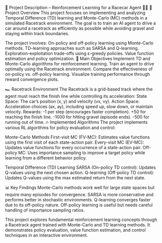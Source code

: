 📌 Project Description – Reinforcement Learning for a Racecar Agent 🚗💨
🏁 Project Overview
This project focuses on implementing and analyzing Temporal Difference (TD) learning and Monte-Carlo (MC) methods in a simulated Racetrack environment. The goal is to train an AI agent to drive a car around a racetrack as efficiently as possible while avoiding gravel and staying within track boundaries.

The project involves:
On-policy and off-policy learning using Monte-Carlo methods.
TD-learning approaches such as SARSA and Q-learning.
Exploration-exploitation trade-offs using ε-greedy policies.
Value function estimation and policy optimization.
🎯 Main Objectives
Implement TD and Monte-Carlo algorithms for reinforcement learning.
Train an agent to drive optimally using the Racetrack environment.
Compare the effectiveness of on-policy vs. off-policy learning.
Visualize training performance through reward convergence plots.

🏎️ Racetrack Environment
The Racetrack is a grid-based track where the agent must reach the finish line while controlling its acceleration:
State Space: The car’s position (x, y) and velocity (vx, vy).
Action Space: Acceleration choices (ax, ay), including speed up, slow down, or maintain velocity.
Rewards:
-1 per step (encourages faster completion).
+50 for reaching the finish line.
-1000 for hitting gravel (episode ends).
-500 for running out of time.
🔥 Implemented Algorithms
The project implements various RL algorithms for policy evaluation and control:

Monte-Carlo Methods
First-visit MC (FV-MC): Estimates value functions using the first visit of each state-action pair.
Every-visit MC (EV-MC): Updates value functions for every occurrence of a state-action pair.
Off-policy MC: Uses importance sampling to improve a target policy while learning from a different behavior policy.

Temporal Difference (TD) Learning
SARSA (On-policy TD control): Updates Q-values using the next chosen action.
Q-learning (Off-policy TD control): Updates Q-values using the max estimated return from the next state.

📊 Key Findings
Monte-Carlo methods work well for large state spaces but require many episodes for convergence.
SARSA is more conservative and performs better in stochastic environments.
Q-learning converges faster due to its off-policy nature.
Off-policy learning is useful but needs careful handling of importance sampling ratios.

This project explores fundamental reinforcement learning concepts through a Racetrack agent trained with Monte-Carlo and TD learning methods. It demonstrates policy evaluation, value function estimation, and control techniques in an interactive environment.
